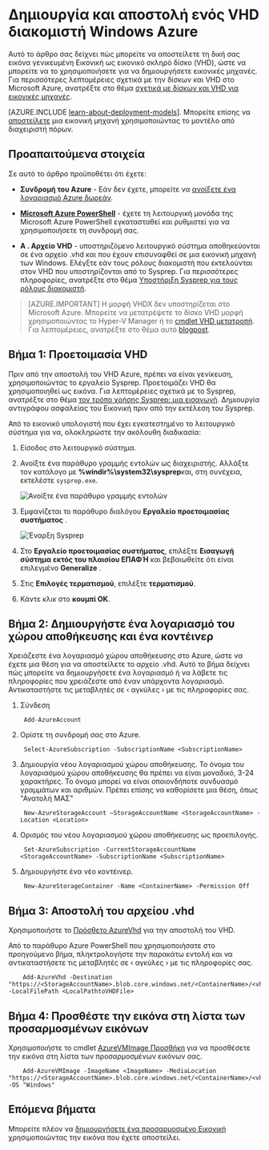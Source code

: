 <properties
    pageTitle="Δημιουργήστε και στείλτε μια Εικονική εικόνα με χρήση του Powershell | Microsoft Azure"
    description="Μάθετε πώς να δημιουργήσετε και να στείλετε μια γενική εικόνα Windows Server (VHD) χρησιμοποιώντας το μοντέλο κλασική ανάπτυξης και Azure Powershell."
    services="virtual-machines-windows"
    documentationCenter=""
    authors="cynthn"
    manager="timlt"
    editor="tysonn"
    tags="azure-service-management"/>

<tags
    ms.service="virtual-machines-windows"
    ms.workload="infrastructure-services"
    ms.tgt_pltfrm="vm-windows"
    ms.devlang="na"
    ms.topic="article"
    ms.date="07/21/2016"
    ms.author="cynthn"/>

# <a name="create-and-upload-a-windows-server-vhd-to-azure"></a>Δημιουργία και αποστολή ενός VHD διακομιστή Windows Azure

Αυτό το άρθρο σας δείχνει πώς μπορείτε να αποστείλετε τη δική σας εικόνα γενικευμένη Εικονική ως εικονικό σκληρό δίσκο (VHD), ώστε να μπορείτε να το χρησιμοποιήσετε για να δημιουργήσετε εικονικές μηχανές. Για περισσότερες λεπτομέρειες σχετικά με την δίσκων και VHD στο Microsoft Azure, ανατρέξτε στο θέμα [σχετικά με δίσκων και VHD για εικονικές μηχανές](virtual-machines-linux-about-disks-vhds.md).


[AZURE.INCLUDE [learn-about-deployment-models](../../includes/learn-about-deployment-models-classic-include.md)]. Μπορείτε επίσης να [αποστείλετε](virtual-machines-windows-upload-image.md) μια εικονική μηχανή χρησιμοποιώντας το μοντέλο από διαχειριστή πόρων. 

## <a name="prerequisites"></a>Προαπαιτούμενα στοιχεία

Σε αυτό το άρθρο προϋποθέτει ότι έχετε:

- **Συνδρομή του Azure** - Εάν δεν έχετε, μπορείτε να [ανοίξετε ένα λογαριασμό Azure δωρεάν](/pricing/free-trial/?WT.mc_id=A261C142F).

- **[Microsoft Azure PowerShell](../powershell-install-configure.md)** - έχετε τη λειτουργική μονάδα της Microsoft Azure PowerShell εγκατασταθεί και ρυθμιστεί για να χρησιμοποιήσετε τη συνδρομή σας. 

- **A . Αρχείο VHD** - υποστηριζόμενο λειτουργικό σύστημα αποθηκεύονται σε ένα αρχείο .vhd και που έχουν επισυναφθεί σε μια εικονική μηχανή των Windows. Ελέγξτε εάν τους ρόλους διακομιστή που εκτελούνται στον VHD που υποστηρίζονται από το Sysprep. Για περισσότερες πληροφορίες, ανατρέξτε στο θέμα [Υποστήριξη Sysprep για τους ρόλους διακομιστή](https://msdn.microsoft.com/windows/hardware/commercialize/manufacture/desktop/sysprep-support-for-server-roles).

> [AZURE.IMPORTANT] Η μορφή VHDX δεν υποστηρίζεται στο Microsoft Azure. Μπορείτε να μετατρέψετε το δίσκο VHD μορφή χρησιμοποιώντας το Hyper-V Manager ή το [cmdlet VHD μετατροπή](http://technet.microsoft.com/library/hh848454.aspx). Για λεπτομέρειες, ανατρέξτε στο θέμα αυτό [blogpost](http://blogs.msdn.com/b/virtual_pc_guy/archive/2012/10/03/using-powershell-to-convert-a-vhd-to-a-vhdx.aspx).

## <a name="step-1-prep-the-vhd"></a>Βήμα 1: Προετοιμασία VHD 

Πριν από την αποστολή του VHD Azure, πρέπει να είναι γενίκευση, χρησιμοποιώντας το εργαλείο Sysprep. Προετοιμάζει VHD θα χρησιμοποιηθεί ως εικόνα. Για λεπτομέρειες σχετικά με το Sysprep, ανατρέξτε στο θέμα [τον τρόπο χρήσης Sysprep: μια εισαγωγή](http://technet.microsoft.com/library/bb457073.aspx). Δημιουργία αντιγράφου ασφαλείας του Εικονική πριν από την εκτέλεση του Sysprep.

Από το εικονικό υπολογιστή που έχει εγκατεστημένο το λειτουργικό σύστημα για να, ολοκληρώστε την ακόλουθη διαδικασία:

1. Είσοδος στο λειτουργικό σύστημα.

2. Ανοίξτε ένα παράθυρο γραμμής εντολών ως διαχειριστής. Αλλάξτε τον κατάλογο με **%windir%\system32\sysprep**και, στη συνέχεια, εκτελέστε `sysprep.exe`.

    ![Ανοίξτε ένα παράθυρο γραμμής εντολών](./media/virtual-machines-windows-classic-createupload-vhd/sysprep_commandprompt.png)

3.  Εμφανίζεται το παράθυρο διαλόγου **Εργαλείο προετοιμασίας συστήματος** .

    ![Έναρξη Sysprep](./media/virtual-machines-windows-classic-createupload-vhd/sysprepgeneral.png)

4.  Στο **Εργαλείο προετοιμασίας συστήματος**, επιλέξτε **Εισαγωγή σύστημα εκτός του πλαισίου ΕΠΑΦΉ** και βεβαιωθείτε ότι είναι επιλεγμένο **Generalize** .

5.  Στις **Επιλογές τερματισμού**, επιλέξτε **τερματισμού**.

6.  Κάντε κλικ στο **κουμπί OK**.

## <a name="step-2-create-a-storage-account-and-a-container"></a>Βήμα 2: Δημιουργήστε ένα λογαριασμό του χώρου αποθήκευσης και ένα κοντέινερ

Χρειάζεστε ένα λογαριασμό χώρου αποθήκευσης στο Azure, ώστε να έχετε μια θέση για να αποστείλετε το αρχείο .vhd. Αυτό το βήμα δείχνει πώς μπορείτε να δημιουργήσετε ένα λογαριασμό ή να λάβετε τις πληροφορίες που χρειάζεστε από έναν υπάρχοντα λογαριασμό. Αντικαταστήστε τις μεταβλητές σε &lsaquo; αγκύλες &rsaquo; με τις πληροφορίες σας.

1. Σύνδεση

        Add-AzureAccount

1. Ορίστε τη συνδρομή σας στο Azure.

        Select-AzureSubscription -SubscriptionName <SubscriptionName> 

2. Δημιουργία νέου λογαριασμού χώρου αποθήκευσης. Το όνομα του λογαριασμού χώρου αποθήκευσης θα πρέπει να είναι μοναδικό, 3-24 χαρακτήρες. Το όνομα μπορεί να είναι οποιονδήποτε συνδυασμό γραμμάτων και αριθμών. Πρέπει επίσης να καθορίσετε μια θέση, όπως "Ανατολή ΜΑΣ"
        
        New-AzureStorageAccount –StorageAccountName <StorageAccountName> -Location <Location>

3. Ορισμός του νέου λογαριασμού χώρου αποθήκευσης ως προεπιλογής.
        
        Set-AzureSubscription -CurrentStorageAccountName <StorageAccountName> -SubscriptionName <SubscriptionName>

4. Δημιουργήστε ένα νέο κοντέινερ.

        New-AzureStorageContainer -Name <ContainerName> -Permission Off

 

## <a name="step-3-upload-the-vhd-file"></a>Βήμα 3: Αποστολή του αρχείου .vhd

Χρησιμοποιήστε το [Πρόσθετο AzureVhd](http://msdn.microsoft.com/library/dn495173.aspx) για την αποστολή του VHD.

Από το παράθυρο Azure PowerShell που χρησιμοποιήσατε στο προηγούμενο βήμα, πληκτρολογήστε την παρακάτω εντολή και να αντικαταστήσετε τις μεταβλητές σε &lsaquo; αγκύλες &rsaquo; με τις πληροφορίες σας.

        Add-AzureVhd -Destination "https://<StorageAccountName>.blob.core.windows.net/<ContainerName>/<vhdName>.vhd" -LocalFilePath <LocalPathtoVHDFile>


## <a name="step-4-add-the-image-to-your-list-of-custom-images"></a>Βήμα 4: Προσθέστε την εικόνα στη λίστα των προσαρμοσμένων εικόνων

Χρησιμοποιήστε το cmdlet [AzureVMImage Προσθήκη](https://msdn.microsoft.com/library/mt589167.aspx) για να προσθέσετε την εικόνα στη λίστα των προσαρμοσμένων εικόνων σας.

        Add-AzureVMImage -ImageName <ImageName> -MediaLocation "https://<StorageAccountName>.blob.core.windows.net/<ContainerName>/<vhdName>.vhd" -OS "Windows"


## <a name="next-steps"></a>Επόμενα βήματα

Μπορείτε πλέον να [δημιουργήσετε ένα προσαρμοσμένο Εικονική](virtual-machines-windows-classic-createportal.md) χρησιμοποιώντας την εικόνα που έχετε αποστείλει.


